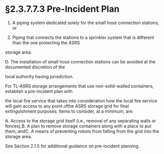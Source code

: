 # §2.3.7.7.3 Pre-Incident Plan



1. A piping system dedicated solely for the small hose connection stations, or

2. Piping that connects the stations to a sprinkler system that is different than the one protecting the ASRS

storage area.

D. The installation of small hose connection stations can be avoided at the documented discretion of the

local authority having jurisdiction.

For TL-ASRS storage arrangements that use non-solid-walled containers, establish a pre-incident plan with

the local fire service that takes into consideration how the local fire service will gain access to any point ofthe ASRS storage grid for final extinguishment purposes. Items to consider, at a minimum, are:

A. Access to the storage grid itself (i.e., removal of any separating walls or fences),B. A plan to remove storage containers along with a place to put them, andC. A means of preventing robots from falling from the grid into the storage area.

See Section 2.1.5 for additional guidance on pre-incident planning.